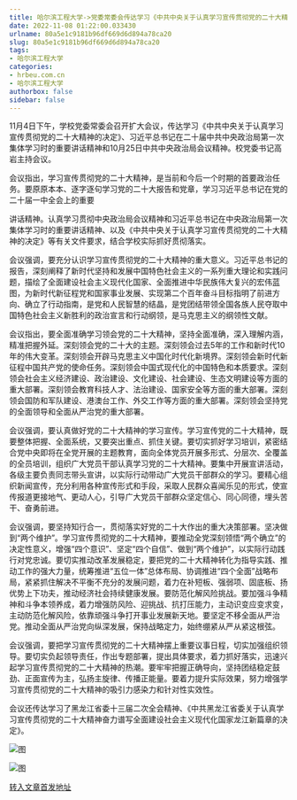 ```yaml
---
title: 哈尔滨工程大学->党委常委会传达学习《中共中央关于认真学习宣传贯彻党的二十大精神的决定》 | hrbeu.com.cn
date: 2022-11-08 01:22:00.033430
urlname: 80a5e1c9181b96df669d6d894a78ca20
slug: 80a5e1c9181b96df669d6d894a78ca20
tags: 
- 哈尔滨工程大学
categories:
- hrbeu.com.cn
- 哈尔滨工程大学
authorbox: false
sidebar: false
---
```

11月4日下午，学校党委常委会召开扩大会议，传达学习《中共中央关于认真学习宣传贯彻党的二十大精神的决定》、习近平总书记在二十届中共中央政治局第一次集体学习时的重要讲话精神和10月25日中共中央政治局会议精神。校党委书记高岩主持会议。

会议指出，学习宣传贯彻党的二十大精神，是当前和今后一个时期的首要政治任务。要原原本本、逐字逐句学习党的二十大报告和党章，学习习近平总书记在党的二十届一中全会上的重要
<!--more-->
讲话精神。认真学习贯彻中央政治局会议精神和习近平总书记在中央政治局第一次集体学习时的重要讲话精神、以及《中共中央关于认真学习宣传贯彻党的二十大精神的决定》等有关文件要求，结合学校实际抓好贯彻落实。

会议强调，要充分认识学习宣传贯彻党的二十大精神的重大意义。习近平总书记的报告，深刻阐释了新时代坚持和发展中国特色社会主义的一系列重大理论和实践问题，描绘了全面建设社会主义现代化国家、全面推进中华民族伟大复兴的宏伟蓝图，为新时代新征程党和国家事业发展、实现第二个百年奋斗目标指明了前进方向、确立了行动指南，是党和人民智慧的结晶，是党团结带领全国各族人民夺取中国特色社会主义新胜利的政治宣言和行动纲领，是马克思主义的纲领性文献。

会议指出，要全面准确学习领会党的二十大精神，坚持全面准确，深入理解内涵，精准把握外延。深刻领会党的二十大的主题。深刻领会过去5年的工作和新时代10年的伟大变革。深刻领会开辟马克思主义中国化时代化新境界。深刻领会新时代新征程中国共产党的使命任务。深刻领会中国式现代化的中国特色和本质要求。深刻领会社会主义经济建设、政治建设、文化建设、社会建设、生态文明建设等方面的重大部署。深刻领会教育科技人才、法治建设、国家安全等方面的重大部署。深刻领会国防和军队建设、港澳台工作、外交工作等方面的重大部署。深刻领会坚持党的全面领导和全面从严治党的重大部署。

会议强调，要认真做好党的二十大精神的学习宣传。学习宣传党的二十大精神，既要整体把握、全面系统，又要突出重点、抓住关键。要切实抓好学习培训，紧密结合党中央即将在全党开展的主题教育，面向全体党员开展多形式、分层次、全覆盖的全员培训，组织广大党员干部认真学习党的二十大精神。要集中开展宣讲活动，各级主要负责同志带头宣讲，以实际行动带动广大党员干部群众的学习。要精心组织新闻宣传，充分利用各种宣传形式和手段，采取人民群众喜闻乐见的形式，使宣传报道更接地气、更动人心，引导广大党员干部群众坚定信心、同心同德，埋头苦干、奋勇前进。

会议强调，要坚持知行合一，贯彻落实好党的二十大作出的重大决策部署。坚决做到“两个维护”。学习宣传贯彻党的二十大精神，要推动全党深刻领悟“两个确立”的决定性意义，增强“四个意识”、坚定“四个自信”、做到“两个维护”，以实际行动践行对党忠诚。要切实推动改革发展稳定，要把党的二十大精神转化为指导实践、推动工作的强大力量，统筹推进“五位一体”总体布局、协调推进“四个全面”战略布局，紧紧抓住解决不平衡不充分的发展问题，着力在补短板、强弱项、固底板、扬优势上下功夫，推动经济社会持续健康发展。要防范化解风险挑战。要加强斗争精神和斗争本领养成，着力增强防风险、迎挑战、抗打压能力，主动识变应变求变，主动防范化解风险，依靠顽强斗争打开事业发展新天地。要坚定不移全面从严治党。推动全面从严治党向纵深发展，保持战略定力，始终绷紧从严从紧这根弦。

会议强调，要把学习宣传贯彻党的二十大精神摆上重要议事日程，切实加强组织领导。要切实负起领导责任，作出专题部署，提出具体要求，着力抓好落实，迅速兴起学习宣传贯彻党的二十大精神的热潮。要牢牢把握正确导向，坚持团结稳定鼓劲、正面宣传为主，弘扬主旋律、传播正能量。要着力提升实际效果，努力增强学习宣传贯彻党的二十大精神的吸引力感染力和针对性实效性。

会议还传达学习了黑龙江省委十三届二次全会精神、《中共黑龙江省委关于认真学习宣传贯彻党的二十大精神奋力谱写全面建设社会主义现代化国家龙江新篇章的决定》。

![图](http://gongxue.cn/__local/D/95/7B/ECF421547B029A1249EF602BD5B_3B7C27B5_11A87.jpg)

![图](http://gongxue.cn/__local/1/4E/8B/63F7C8E8D070AF3CDB0C85212A7_D95DA3C4_1600C.jpg)

[转入文章首发地址](http://gongxue.cn/info/1141/73471.htm)